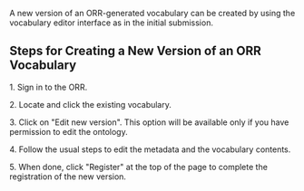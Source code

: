 A new version of an ORR-generated vocabulary can be created by using the 
vocabulary editor interface as in the initial submission.

## Steps for Creating a New Version of an ORR Vocabulary

1\. Sign in to the ORR.

2\. Locate and click the existing vocabulary.

3\. Click on "Edit new version". 
This option will be available only if you have permission to edit the ontology.

4\. Follow the usual steps to edit the metadata and the vocabulary contents. 

5\. When done, click "Register" at the top of the page to complete the registration of the new version.
